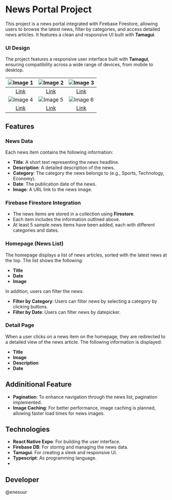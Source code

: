 # News Portal Project

This project is a news portal integrated with Firebase Firestore, allowing users to browse the latest news, filter by categories, and access detailed news articles. It features a clean and responsive UI built with **Tamagui**.

### UI Design

The project features a responsive user interface built with **Tamagui**, ensuring compatibility across a wide range of devices, from mobile to desktop.

| ![Image 1](https://i.hizliresim.com/lornkct.png) | ![Image 2](https://i.hizliresim.com/i1m7yrl.png) | ![Image 3](https://i.hizliresim.com/4rr9lxz.png) |
|:---:|:---:|:---:|
| [Link](https://hizliresim.com/lornkct) | [Link](https://hizliresim.com/4uq4e3v) | [Link](https://hizliresim.com/r9ie5o6) |
| ![Image 4](https://i.hizliresim.com/2i3tw3e.png) | ![Image 5](https://i.hizliresim.com/9sdn7et.png) | ![Image 6](https://i.hizliresim.com/cfo1nx9.png) |
| [Link](https://hizliresim.com/2i3tw3e) | [Link](https://hizliresim.com/9sdn7et) | [Link](https://hizliresim.com/cfo1nx9) |


## Features

### News Data

Each news item contains the following information:

- **Title**: A short text representing the news headline.
- **Description**: A detailed description of the news.
- **Category**: The category the news belongs to (e.g., Sports, Technology, Economy).
- **Date**: The publication date of the news.
- **Image**: A URL link to the news image.

### Firebase Firestore Integration

- The news items are stored in a collection using **Firestore**.
- Each item includes the information outlined above.
- At least 5 sample news items have been added, each with different categories and dates.

### Homepage (News List)

The homepage displays a list of news articles, sorted with the latest news at the top. The list shows the following:

- **Title**
- **Date**
- **Image**

In addition, users can filter the news:

- **Filter by Category**: Users can filter news by selecting a category by clicking buttons.
- **Filter by Date**: Users can filter news by datepicker.

### Detail Page

When a user clicks on a news item on the homepage, they are redirected to a detailed view of the news article. The following information is displayed:

- **Title**
- **Image**
- **Description**
- **Date**

## Addinitional Feature

- **Pagination**: To enhance navigation through the news list, pagination implemented.
- **Image Caching**: For better performance, image caching is planned, allowing faster load times for news images.


## Technologies

- **React Native Expo**: For building the user interface.
- **Firebase DB**: For storing and managing the news data.
- **Tamagui**: For creating a sleek and responsive UI.
- **Typescript**: As programming language.
- 
## Developer
@enesuur

